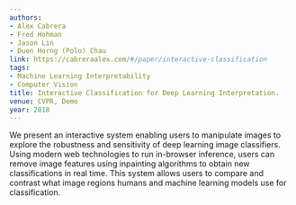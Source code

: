 ```yaml
---
authors:
- Alex Cabrera
- Fred Hohman
- Jason Lin
- Duen Horng (Polo) Chau
link: https://cabreraalex.com/#/paper/interactive-classification
tags:
- Machine Learning Interpretability
- Computer Vision
title: Interactive Classification for Deep Learning Interpretation.
venue: CVPR, Demo
year: 2018
---
```

We present an interactive system enabling users to manipulate images to explore the robustness and sensitivity of deep learning image classifiers. Using modern web technologies to run in-browser inference, users can remove image features using inpainting algorithms to obtain new classifications in real time. This system allows users to compare and contrast what image regions humans and machine learning models use for classification.
